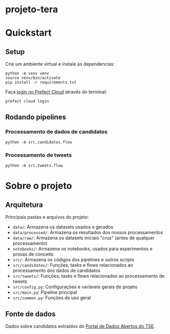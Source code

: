 # projeto-tera

# Quickstart

## Setup
Crie um ambiente virtual e instale as dependencias:
```
python -m venv venv
source venv/bin/activate
pip install -r requirements.txt
```

Faça [login no Prefect Cloud](https://docs.prefect.io/ui/cloud-quickstart/#log-into-prefect-cloud-from-a-terminal) através do terminal:
```
prefect cloud login
```

## Rodando pipelines

### Processamento de dados de candidatos
```
python -m src.candidates.flow
```
### Processamento de tweets
```
python -m src.tweets.flow
```

# Sobre o projeto

## Arquitetura
Principais pastas e arquivos do projeto:

- `data/`: Armazena os datasets usados e gerados
- `data/processed/`: Armazena os resultados dos nossos processamentos
- `data/raw/`: Armazena os datasets iniciais "crus" (antes de qualquer processamento)
- `notebooks/`: Armazena os notebooks, usados para experimentos e provas de conceito
- `src/`: Armazena os códigos dos pipelines e outros scripts
- `src/candidates/`: Funções, tasks e flows relacionados ao processamento dos dados de candidatos
- `src/tweets/`: Funções, tasks e flows relacionados ao processamento de tweets
- `src/config.py`: Configurações e variáveis gerais do projeto
- `src/main.py`: Pipeline principal
- `src/common.py`: Funções de uso geral

## Fonte de dados
Dados sobre candidatos extraídos do [Portal de Dados Abertos do TSE](https://dadosabertos.tse.jus.br/dataset/candidatos-2022).
